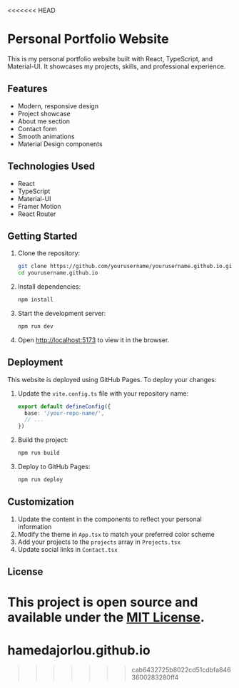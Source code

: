 <<<<<<< HEAD
# Personal Portfolio Website

This is my personal portfolio website built with React, TypeScript, and Material-UI. It showcases my projects, skills, and professional experience.

## Features

- Modern, responsive design
- Project showcase
- About me section
- Contact form
- Smooth animations
- Material Design components

## Technologies Used

- React
- TypeScript
- Material-UI
- Framer Motion
- React Router

## Getting Started

1. Clone the repository:
   ```bash
   git clone https://github.com/yourusername/yourusername.github.io.git
   cd yourusername.github.io
   ```

2. Install dependencies:
   ```bash
   npm install
   ```

3. Start the development server:
   ```bash
   npm run dev
   ```

4. Open [http://localhost:5173](http://localhost:5173) to view it in the browser.

## Deployment

This website is deployed using GitHub Pages. To deploy your changes:

1. Update the `vite.config.ts` file with your repository name:
   ```typescript
   export default defineConfig({
     base: '/your-repo-name/',
     // ...
   })
   ```

2. Build the project:
   ```bash
   npm run build
   ```

3. Deploy to GitHub Pages:
   ```bash
   npm run deploy
   ```

## Customization

1. Update the content in the components to reflect your personal information
2. Modify the theme in `App.tsx` to match your preferred color scheme
3. Add your projects to the `projects` array in `Projects.tsx`
4. Update social links in `Contact.tsx`

## License

This project is open source and available under the [MIT License](LICENSE).
=======
# hamedajorlou.github.io
>>>>>>> cab6432725b8022cd51cdbfa8463600283280ff4
